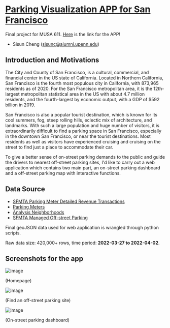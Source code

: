 # [Parking Visualization APP for San Francisco](https://sscheng25.github.io/SF_Parking_APP/)
Final project for MUSA 611. [Here](https://sscheng25.github.io/SF_Parking_APP/) is the link for the APP!
- Sisun Cheng (sisunc@alumni.upenn.edu)

## Introduction and Motivations
The City and County of San Francisco, is a cultural, commercial, and financial center in the US state of California. Located in Northern California, San Francisco is the fourth most populous city in California, with 873,965 residents as of 2020. For the San Francisco metropolitan area, it is the 12th-largest metropolitan statistical area in the US with about 4.7 million residents, and the fourth-largest by economic output, with a GDP of \$592 billion in 2019.

San Francisco is also a popular tourist destination, which is known for its cool summers, fog, steep rolling hills, eclectic mix of architecture, and landmarks. With such a large population and huge number of visitors, it is extraordinarily difficult to find a parking space in San Francisco, especially in the downtown San Francisco, or near the tourist destinations. Most residents as well as visitors have experienced cruising and cruising on the street to find just a place to accommodate their car. 

To give a better sense of on-street parking demands to the public and guide the drivers to nearest off-street parking sites, I'd like to carry out a web application which contains two main part, an on-street parking dashboard and a off-street parking map with interactive functions.

## Data Source
- [SFMTA Parking Meter Detailed Revenue Transactions](https://data.sfgov.org/Transportation/SFMTA-Parking-Meter-Detailed-Revenue-Transactions/imvp-dq3v/data)
- [Parking Meters](https://data.sfgov.org/Transportation/Parking-Meters/8vzz-qzz9)
- [Analysis Neighborhoods](https://data.sfgov.org/Geographic-Locations-and-Boundaries/Analysis-Neighborhoods/p5b7-5n3h)
- [SFMTA Managed Off-street Parking](https://data.sfgov.org/Transportation/SFMTA-Managed-Off-street-Parking/vqzx-t7c4)

Final geoJSON data used for web application is wrangled through python scripts.

Raw data size: 420,000+ rows, time period: **2022-03-27 to 2022-04-02**.

## Screenshots for the app
![image](https://user-images.githubusercontent.com/76165424/167524605-f8df6aba-d909-4dc0-88e1-9df6cd72e078.png)

(Homepage)

![image](https://user-images.githubusercontent.com/76165424/167524643-67543836-74ef-4484-8699-cf7fbfe809ee.png)

(Find an off-street parking site)

![image](https://user-images.githubusercontent.com/76165424/167524714-37d28c2a-d45b-4a9a-aeed-77c7516c3e92.png)

(On-street parking dashboard)
